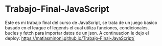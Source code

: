 # Trabajo-Final-JavaScript
Este es mi trabajo final del curso de JavaScript, se trata de un juego basico basado en el league of legends el cual utiliza funciones, condicionales, bucles y fetch para importar datos de un json.
A continuacion le dejo el deploy:
https://matiasminoni.github.io/Trabajo-Final-JavaScript/

